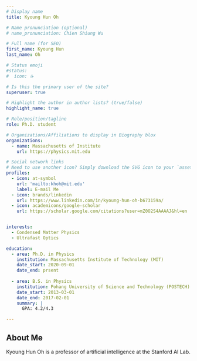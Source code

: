 ```yaml
---
# Display name
title: Kyoung Hun Oh

# Name pronunciation (optional)
# name_pronunciation: Chien Shiung Wu

# Full name (for SEO)
first_name: Kyoung Hun
last_name: Oh

# Status emoji
#status:
#  icon: ☕️

# Is this the primary user of the site?
superuser: true

# Highlight the author in author lists? (true/false)
highlight_name: true

# Role/position/tagline
role: Ph.D. student

# Organizations/Affiliations to display in Biography blox
organizations:
  - name: Massachusetts of Institute
    url: https://physics.mit.edu

# Social network links
# Need to use another icon? Simply download the SVG icon to your `assets/media/icons/` folder.
profiles:
  - icon: at-symbol
    url: 'mailto:khoh@mit.edu'
    label: E-mail Me
  - icon: brands/linkedin
    url: https://www.linkedin.com/in/kyoung-hun-oh-b673159a/
  - icon: academicons/google-scholar
    url: https://scholar.google.com/citations?user=mZ0O2S4AAAAJ&hl=en


interests:
  - Condensed Matter Physics
  - Ultrafast Optics

education:
  - area: Ph.D. in Physics
    institution: Massachusetts Institute of Technology (MIT)
    date_start: 2020-09-01
    date_end: prsent
   
  - area: B.S. in Physics
    institution: Pohang University of Science and Technology (POSTECH)
    date_start: 2013-03-01
    date_end: 2017-02-01
    summary: |
      GPA: 4.2/4.3

---
```


## About Me

Kyoung Hun Oh is a professor of artificial intelligence at the Stanford AI Lab.
